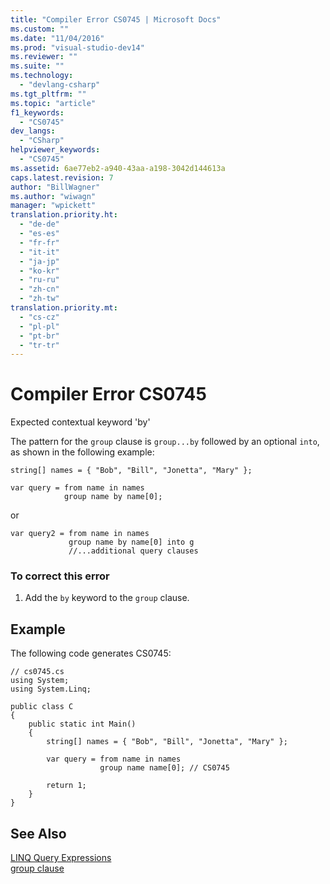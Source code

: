 ```yaml
---
title: "Compiler Error CS0745 | Microsoft Docs"
ms.custom: ""
ms.date: "11/04/2016"
ms.prod: "visual-studio-dev14"
ms.reviewer: ""
ms.suite: ""
ms.technology: 
  - "devlang-csharp"
ms.tgt_pltfrm: ""
ms.topic: "article"
f1_keywords: 
  - "CS0745"
dev_langs: 
  - "CSharp"
helpviewer_keywords: 
  - "CS0745"
ms.assetid: 6ae77eb2-a940-43aa-a198-3042d144613a
caps.latest.revision: 7
author: "BillWagner"
ms.author: "wiwagn"
manager: "wpickett"
translation.priority.ht: 
  - "de-de"
  - "es-es"
  - "fr-fr"
  - "it-it"
  - "ja-jp"
  - "ko-kr"
  - "ru-ru"
  - "zh-cn"
  - "zh-tw"
translation.priority.mt: 
  - "cs-cz"
  - "pl-pl"
  - "pt-br"
  - "tr-tr"
---
```

# Compiler Error CS0745
Expected contextual keyword 'by'  
  
 The pattern for the `group` clause is `group...by` followed by an optional `into`, as shown in the following example:  
  
```  
string[] names = { "Bob", "Bill", "Jonetta", "Mary" };  
  
var query = from name in names  
            group name by name[0];  
```  
  
 or  
  
```  
var query2 = from name in names  
             group name by name[0] into g  
             //...additional query clauses  
```  
  
### To correct this error  
  
1.  Add the `by` keyword to the `group` clause.  
  
## Example  
 The following code generates CS0745:  
  
```  
// cs0745.cs  
using System;  
using System.Linq;  
  
public class C  
{  
    public static int Main()  
    {  
        string[] names = { "Bob", "Bill", "Jonetta", "Mary" };  
  
        var query = from name in names  
                    group name name[0]; // CS0745  
  
        return 1;  
    }  
}  
```  
  
## See Also  
 [LINQ Query Expressions](../../csharp/programming-guide/linq-query-expressions/index.md)   
 [group clause](../../csharp/language-reference/keywords/group-clause.md)